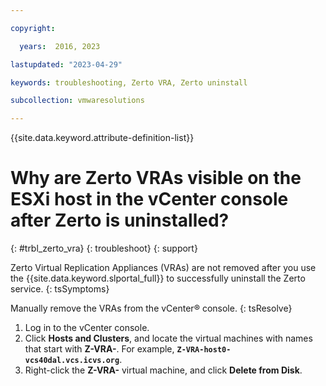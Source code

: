 ```yaml
---

copyright:

  years:  2016, 2023

lastupdated: "2023-04-29"

keywords: troubleshooting, Zerto VRA, Zerto uninstall

subcollection: vmwaresolutions

---
```


{{site.data.keyword.attribute-definition-list}}

# Why are Zerto VRAs visible on the ESXi host in the vCenter console after Zerto is uninstalled?
{: #trbl_zerto_vra}
{: troubleshoot}
{: support}

Zerto Virtual Replication Appliances (VRAs) are not removed after you use the {{site.data.keyword.slportal_full}} to successfully uninstall the Zerto service.
{: tsSymptoms}

Manually remove the VRAs from the vCenter® console.
{: tsResolve}

1. Log in to the vCenter console.
2. Click **Hosts and Clusters**, and locate the virtual machines with names that start with **Z-VRA-**. For example, **`Z-VRA-host0-vcs40dal.vcs.icvs.org`**.
3. Right-click the **Z-VRA-** virtual machine, and click **Delete from Disk**.
